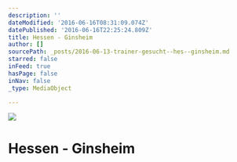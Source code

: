 ```yaml
---
description: ''
dateModified: '2016-06-16T08:31:09.074Z'
datePublished: '2016-06-16T22:25:24.809Z'
title: Hessen - Ginsheim
author: []
sourcePath: _posts/2016-06-13-trainer-gesucht--hes--ginsheim.md
starred: false
inFeed: true
hasPage: false
inNav: false
_type: MediaObject

---
```

![](https://the-grid-user-content.s3-us-west-2.amazonaws.com/f5c72792-5e09-46e4-bedf-9f6c0780c6be.jpg)

# Hessen - Ginsheim
